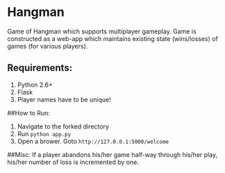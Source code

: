 # Hangman

Game of Hangman which supports multiplayer gameplay. Game is constructed as a web-app which maintains existing state (wins/losses) of games (for various players).

## Requirements:
1. Python 2.6+
2. Flask
3. Player names have to be unique!

##How to Run:
1. Navigate to the forked directory
2. Run `python app.py`
3. Open a brower. Goto `http://127.0.0.1:5000/welcome`

##Misc:
If a player abandons his/her game half-way through his/her play, his/her number of loss is incremented by one.
